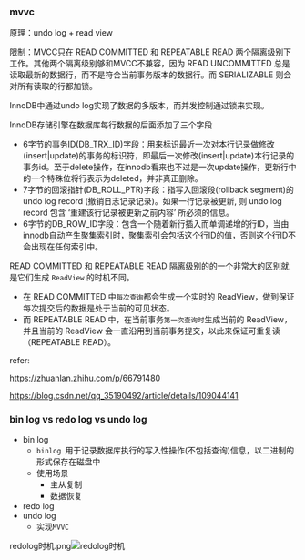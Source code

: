 

### mvvc 

原理：undo log + read view

限制：MVCC只在 READ COMMITTED 和 REPEATABLE READ 两个隔离级别下工作。其他两个隔离级别够和MVCC不兼容，因为 READ UNCOMMITTED 总是读取最新的数据行，而不是符合当前事务版本的数据行。而 SERIALIZABLE 则会对所有读取的行都加锁。

InnoDB中通过undo log实现了数据的多版本，而并发控制通过锁来实现。

InnoDB存储引擎在数据库每行数据的后面添加了三个字段

- 6字节的事务ID(DB_TRX_ID)字段：用来标识最近一次对本行记录做修改(insert|update)的事务的标识符，即最后一次修改(insert|update)本行记录的事务id。至于delete操作，在innodb看来也不过是一次update操作，更新行中的一个特殊位将行表示为deleted，并非真正删除。
- 7字节的回滚指针(DB_ROLL_PTR)字段：指写入回滚段(rollback segment)的 undo log record (撤销日志记录记录)。如果一行记录被更新, 则 undo log record 包含 ‘重建该行记录被更新之前内容’ 所必须的信息。
- 6字节的DB_ROW_ID字段：包含一个随着新行插入而单调递增的行ID，当由innodb自动产生聚集索引时，聚集索引会包括这个行ID的值，否则这个行ID不会出现在任何索引中。



READ COMMITTED 和 REPEATABLE READ 隔离级别的的一个非常大的区别就是它们生成 `ReadView` 的时机不同。

- 在 READ COMMITTED 中`每次查询`都会生成一个实时的 ReadView，做到保证每次提交后的数据是处于当前的可见状态。
- 而 REPEATABLE READ 中，在当前事务`第一次查询时`生成当前的 ReadView，并且当前的 ReadView 会一直沿用到当前事务提交，以此来保证可重复读（REPEATABLE READ）。
  
  

refer:

https://zhuanlan.zhihu.com/p/66791480

https://blog.csdn.net/qq_35190492/article/details/109044141

### bin log vs redo log vs undo log

- bin log
  - `binlog `用于记录数据库执行的写入性操作(不包括查询)信息，以二进制的形式保存在磁盘中
  - 使用场景
    - 主从复制
    - 数据恢复
- redo log
- undo log
  - 实现`MVVC`

redolog时机.png![redolog时机](https://user-images.githubusercontent.com/17567449/123726829-38e9c980-d8c3-11eb-9717-5452247e4d55.png)



